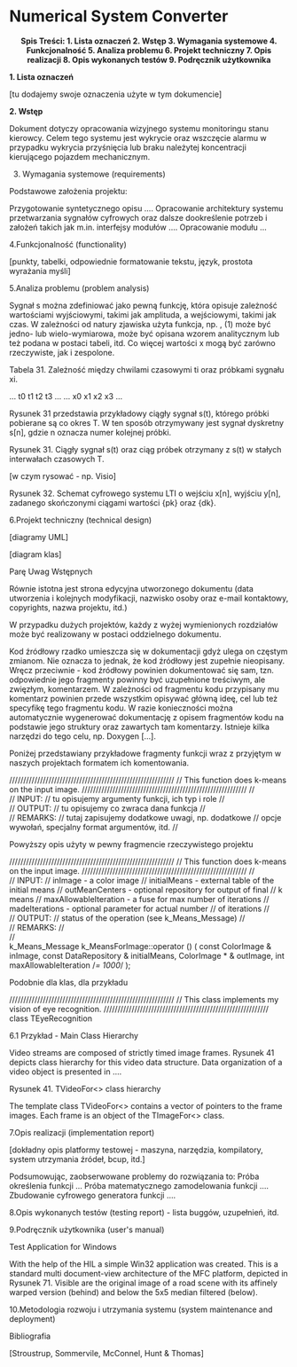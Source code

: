 # Numerical System Converter

<p align="center">
<b>
Spis Treści:
1. Lista oznaczeń
2. Wstęp
3. Wymagania systemowe
4. Funkcjonalność
5. Analiza problemu
6. Projekt techniczny 
7. Opis realizacji
8. Opis wykonanych testów
9. Podręcznik użytkownika
</b></p>



<b>1. Lista oznaczeń</b>

[tu dodajemy swoje oznaczenia użyte w tym dokumencie]

<b>2. Wstęp</b>

Dokument dotyczy opracowania wizyjnego systemu monitoringu stanu kierowcy. Celem tego systemu jest wykrycie oraz wszczęcie alarmu w przypadku wykrycia przyśnięcia lub braku należytej koncentracji kierującego pojazdem mechanicznym. 


3.	Wymagania systemowe (requirements)


Podstawowe założenia projektu:

Przygotowanie syntetycznego opisu ….
Opracowanie architektury systemu przetwarzania sygnałów cyfrowych oraz dalsze dookreślenie potrzeb i założeń takich jak m.in. interfejsy modułów …. 
Opracowanie modułu … 



4.Funkcjonalność (functionality)


[punkty, tabelki, odpowiednie formatowanie tekstu, język, prostota wyrażania myśli]

5.Analiza problemu (problem analysis)



Sygnał s można zdefiniować jako pewną funkcję, która opisuje zależność wartościami wyjściowymi, takimi jak amplituda, a wejściowymi, takimi jak czas. W zależności od natury zjawiska użyta funkcja, np.
,
(1)
może być jedno- lub wielo-wymiarowa, może być opisana wzorem analitycznym lub też podana w postaci tabeli, itd. Co więcej wartości x mogą być zarówno rzeczywiste, jak i zespolone.

Tabela 31. Zależność między chwilami czasowymi ti oraz próbkami sygnału xi.

…
t0
t1
t2
t3
…
…
x0
x1
x2
x3
…



Rysunek 31 przedstawia przykładowy ciągły sygnał s(t), którego próbki pobierane są co okres T. W ten sposób otrzymywany jest sygnał dyskretny s[n], gdzie n oznacza numer kolejnej próbki.


Rysunek 31. Ciągły sygnał s(t) oraz ciąg próbek otrzymany z s(t) w stałych interwałach czasowych T.









[w czym rysować - np. Visio]




Rysunek 32. Schemat cyfrowego systemu LTI o wejściu x[n], wyjściu y[n], zadanego skończonymi ciągami wartości {pk} oraz {dk}.



6.Projekt techniczny (technical design)


[diagramy UML]

[diagram klas]


Parę Uwag Wstępnych

Równie istotna jest strona edycyjna utworzonego dokumentu (data utworzenia i kolejnych modyfikacji, nazwisko osoby oraz e-mail kontaktowy, copyrights, nazwa projektu, itd.)

W przypadku dużych projektów, każdy z wyżej wymienionych rozdziałów może być realizowany w postaci oddzielnego dokumentu.

Kod źródłowy rzadko umieszcza się w dokumentacji gdyż ulega on częstym zmianom. Nie oznacza to jednak, że kod źródłowy jest zupełnie nieopisany. Wręcz przeciwnie - kod źródłowy powinien dokumentować się sam, tzn. odpowiednie jego fragmenty powinny być uzupełnione treściwym, ale zwięzłym, komentarzem. W zależności od fragmentu kodu przypisany mu komentarz powinien przede wszystkim opisywać główną ideę, cel lub też specyfikę tego fragmentu kodu. W razie konieczności można automatycznie wygenerować dokumentację z opisem fragmentów kodu na podstawie jego struktury oraz zawartych tam komentarzy. Istnieje kilka narzędzi do tego celu, np. Doxygen […]. 

Poniżej przedstawiany przykładowe fragmenty funkcji wraz z przyjętym w naszych projektach formatem ich komentowania.


 
///////////////////////////////////////////////////////////
// This function does k-means on the input image.
///////////////////////////////////////////////////////////
//		
// INPUT:
//		tu opisujemy argumenty funkcji, ich typ i role
//		
// OUTPUT:
//		tu opisujemy co zwraca dana funkcja
//		
// REMARKS:
//		tutaj zapisujemy dodatkowe uwagi, np. dodatkowe
//		opcje wywołań, specjalny format argumentów, itd.
//		

Powyższy opis użyty w pewny fragmencie rzeczywistego projektu

 
///////////////////////////////////////////////////////////
// This function does k-means on the input image.
///////////////////////////////////////////////////////////
//		
// INPUT:
//		inImage - a color image
//		initialMeans - external table of the initial means
//		outMeanCenters - optional repository for output of final
//			k means
//		maxAllowableIteration - a fuse for max number of iterations
//		madeIterations - optional parameter for actual number
//			of iterations
//		
// OUTPUT:
//		status of the operation (see k_Means_Message)
//		
// REMARKS:
//		
//		
k_Means_Message k_MeansForImage::operator () ( 	const ColorImage & inImage, 
								const DataRepository & initialMeans, 
								ColorImage * & outImage, 
								int maxAllowableIteration /*= 1000*/ );
 


Podobnie dla klas, dla przykładu

 
///////////////////////////////////////////////////////////
// This class implements my vision of eye recognition.
///////////////////////////////////////////////////////////
class TEyeRecognition
 
 
 6.1
 Przykład - Main Class Hierarchy

Video streams are composed of strictly timed image frames. Rysunek 41 depicts class hierarchy for this video data structure. Data organization of a video object is presented in …. 

Rysunek 41. TVideoFor<> class hierarchy

The template class TVideoFor<> contains a vector of pointers to the frame images. Each frame is an object of the TImageFor<> class. 





7.Opis realizacji (implementation report)

[dokładny opis platformy testowej - maszyna, narzędzia, kompilatory, system utrzymania źródeł, bcup, itd.]



Podsumowując, zaobserwowane problemy do rozwiązania to:
Próba określenia funkcji ...
Próba matematycznego zamodelowania funkcji ….
Zbudowanie cyfrowego generatora funkcji ….

8.Opis wykonanych testów (testing report) - lista buggów, uzupełnień, itd.

9.Podręcznik użytkownika (user's manual)


Test Application for Windows

With the help of the HIL a simple Win32 application was created. This is a standard multi document-view architecture of the MFC platform, depicted in Rysunek 71. Visible are the original image of a road scene with its affinely warped version (behind) and below the 5x5 median filtered (below).

10.Metodologia rozwoju i utrzymania systemu (system maintenance and deployment)

Bibliografia

[Stroustrup, Sommervile, McConnel, Hunt & Thomas]

